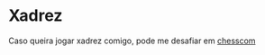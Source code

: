 # Xadrez

Caso queira jogar xadrez comigo, pode me desafiar em [chesscom](https://www.chess.com/member/kiorw)